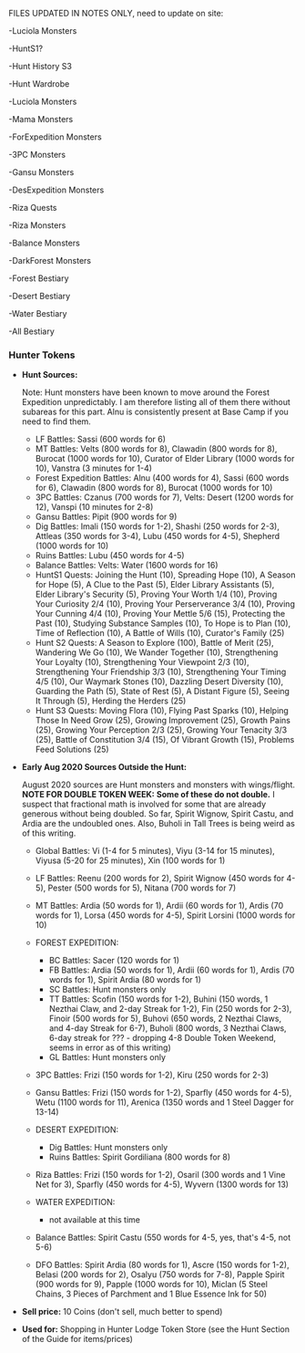FILES UPDATED IN NOTES ONLY, need to update on site:

-Luciola Monsters

-HuntS1?

-Hunt History S3

-Hunt Wardrobe

-Luciola Monsters

-Mama Monsters

-ForExpedition Monsters

-3PC Monsters

-Gansu Monsters

-DesExpedition Monsters

-Riza Quests

-Riza Monsters

-Balance Monsters

-DarkForest Monsters

-Forest Bestiary

-Desert Bestiary

-Water Bestiary

-All Bestiary



### Hunter Tokens

- **Hunt Sources:** 

  Note: Hunt monsters have been known to move around the Forest Expedition unpredictably. I am therefore listing all of them there without subareas for this part. Alnu is consistently present at Base Camp if you need to find them.

  - LF Battles: Sassi (600 words for 6)
  - MT Battles: Velts (800 words for 8), Clawadin (800 words for 8), Burocat (1000 words for 10), Curator of Elder Library (1000 words for 10), Vanstra (3 minutes for 1-4)
  - Forest Expedition Battles: Alnu (400 words for 4), Sassi (600 words for 6), Clawadin (800 words for 8), Burocat (1000 words for 10)
  - 3PC Battles: Czanus (700 words for 7), Velts: Desert (1200 words for 12), Vanspi (10 minutes for 2-8)
  - Gansu Battles: Pipit (900 words for 9)
  - Dig Battles: Imali (150 words for 1-2), Shashi (250 words for 2-3), Attleas (350 words for 3-4), Lubu (450 words for 4-5), Shepherd (1000 words for 10)
  - Ruins Battles: Lubu (450 words for 4-5)
  - Balance Battles: Velts: Water (1600 words for 16)
  - HuntS1 Quests: Joining the Hunt (10), Spreading Hope (10), A Season for Hope (5), A Clue to the Past (5), Elder Library Assistants (5), Elder Library's Security (5), Proving Your Worth 1/4 (10), Proving Your Curiosity 2/4 (10), Proving Your Perserverance 3/4 (10), Proving Your Cunning 4/4 (10), Proving Your Mettle 5/6 (15), Protecting the Past (10), Studying Substance Samples (10), To Hope is to Plan (10), Time of Reflection (10), A Battle of Wills (10), Curator's Family (25)
  - Hunt S2 Quests: A Season to Explore (100), Battle of Merit (25), Wandering We Go (10), We Wander Together (10), Strengthening Your Loyalty (10), Strengthening Your Viewpoint 2/3 (10), Strengthening Your Friendship 3/3 (10), Strengthening Your Timing 4/5 (10), Our Waymark Stones (10), Dazzling Desert Diversity (10), Guarding the Path (5), State of Rest (5), A Distant Figure (5), Seeing It Through (5), Herding the Herders (25)
  - Hunt S3 Quests: Moving Flora (10), Flying Past Sparks (10), Helping Those In Need Grow (25), Growing Improvement (25), Growth Pains (25), Growing Your Perception 2/3 (25), Growing Your Tenacity 3/3 (25), Battle of Constitution 3/4 (15), Of Vibrant Growth (15), Problems Feed Solutions (25)

- **Early Aug 2020 Sources Outside the Hunt:**

  August 2020 sources are Hunt monsters and monsters with wings/flight. **NOTE FOR DOUBLE TOKEN WEEK:** **Some of these do not double.** I suspect that fractional math is involved for some that are already generous without being doubled. So far, Spirit Wignow, Spirit Castu, and Ardia are the undoubled ones. Also, Buholi in Tall Trees is being weird as of this writing.

  - Global Battles: Vi (1-4 for 5 minutes), Viyu (3-14 for 15 minutes), Viyusa (5-20 for 25 minutes), Xin (100 words for 1)
  - LF Battles: Reenu (200 words for 2), Spirit Wignow (450 words for 4-5), Pester (500 words for 5), Nitana (700 words for 7)
  - MT Battles: Ardia (50 words for 1), Ardii (60 words for 1), Ardis (70 words for 1), Lorsa (450 words for 4-5), Spirit Lorsini (1000 words for 10)
  - FOREST EXPEDITION:

    - BC Battles: Sacer (120 words for 1)
    - FB Battles: Ardia (50 words for 1), Ardii (60 words for 1), Ardis (70 words for 1), Spirit Ardia (80 words for 1)
    - SC Battles: Hunt monsters only
    - TT Battles: Scofin (150 words for 1-2), Buhini (150 words, 1 Nezthai Claw, and 2-day Streak for 1-2), Fin (250 words for 2-3), Finoir (500 words for 5), Buhovi (650 words, 2 Nezthai Claws, and 4-day Streak for 6-7), Buholi (800 words, 3 Nezthai Claws, 6-day streak for ??? - dropping 4-8 Double Token Weekend, seems in error as of this writing)
    - GL Battles: Hunt monsters only
  - 3PC Battles: Frizi (150 words for 1-2), Kiru (250 words for 2-3)
  - Gansu Battles: Frizi (150 words for 1-2), Sparfly (450 words for 4-5), Wetu (1100 words for 11), Arenica (1350 words and 1 Steel Dagger for 13-14)
  - DESERT EXPEDITION: 

    - Dig Battles: Hunt monsters only
    - Ruins Battles: Spirit Gordiliana (800 words for 8)
  - Riza Battles: Frizi (150 words for 1-2), Osaril (300 words and 1 Vine Net for 3), Sparfly (450 words for 4-5), Wyvern (1300 words for 13)
  - WATER EXPEDITION:
    - not available at this time
  - Balance Battles: Spirit Castu (550 words for 4-5, yes, that's 4-5, not 5-6)
  - DFO Battles: Spirit Ardia (80 words for 1), Ascre (150 words for 1-2), Belasi (200 words for 2), Osalyu (750 words for 7-8), Papple Spirit (900 words for 9), Papple (1000 words for 10), Miclan (5 Steel Chains, 3 Pieces of Parchment and 1 Blue Essence Ink for 50)

- **Sell price:** 10 Coins (don't sell, much better to spend)

- **Used for:** Shopping in Hunter Lodge Token Store (see the Hunt Section of the Guide for items/prices)


